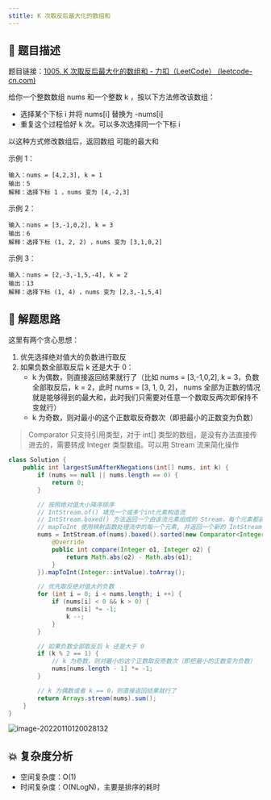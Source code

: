 ```yaml
---
stitle: K 次取反后最大化的数组和
---
```


## 📃 题目描述

题目链接：[1005. K 次取反后最大化的数组和 - 力扣（LeetCode） (leetcode-cn.com)](https://leetcode-cn.com/problems/maximize-sum-of-array-after-k-negations/)

给你一个整数数组 nums 和一个整数 k ，按以下方法修改该数组：

- 选择某个下标 i 并将 nums[i] 替换为 -nums[i]
- 重复这个过程恰好 k 次。可以多次选择同一个下标 i

以这种方式修改数组后，返回数组 可能的最大和

示例 1：

```
输入：nums = [4,2,3], k = 1
输出：5
解释：选择下标 1 ，nums 变为 [4,-2,3]
```

示例 2：

```
输入：nums = [3,-1,0,2], k = 3
输出：6
解释：选择下标 (1, 2, 2) ，nums 变为 [3,1,0,2]
```

示例 3：

```
输入：nums = [2,-3,-1,5,-4], k = 2
输出：13
解释：选择下标 (1, 4) ，nums 变为 [2,3,-1,5,4]
```

## 🔔 解题思路

这里有两个贪心思想：

1. 优先选择绝对值大的负数进行取反
2. 如果负数全部取反后 k 还是大于 0：
   - k 为偶数，则直接返回结果就行了（比如 nums = [3,-1,0,2], k = 3，负数全部取反后，k = 2，此时 nums = [3, 1, 0, 2]， nums 全部为正数的情况就是能够得到的最大和，此时我们只需要对任意一个数取反两次即保持不变就行）
   - k 为奇数，则对最小的这个正数取反奇数次（即把最小的正数变为负数）



> Comparator<T> 只支持引用类型，对于 int[] 类型的数组，是没有办法直接传进去的，需要转成 Integer 类型数组。可以用 Stream 流来简化操作


```java
class Solution {
    public int largestSumAfterKNegations(int[] nums, int k) {
        if (nums == null || nums.length == 0) {
            return 0;
        }

        // 按照绝对值大小降序排序
        // IntStream.of() 填充一个或多个int元素构造流
        // IntStream.boxed() 方法返回一个由该流元素组成的 Stream，每个元素都装箱为一个 Integer
        // mapToInt 使用映射函数处理流中的每一个元素, 并返回一个新的 IntStream
        nums = IntStream.of(nums).boxed().sorted(new Comparator<Integer>() {
            @Override
            public int compare(Integer o1, Integer o2) {
                return Math.abs(o2) - Math.abs(o1);
            }
        }).mapToInt(Integer::intValue).toArray();

        // 优先取反绝对值大的负数
        for (int i = 0; i < nums.length; i ++) {
            if (nums[i] < 0 && k > 0) {
                nums[i] *= -1;
                k --;
            }
        }

        // 如果负数全部取反后 k 还是大于 0
        if (k % 2 == 1) {
            // k 为奇数，则对最小的这个正数取反奇数次（即把最小的正数变为负数）
            nums[nums.length - 1] *= -1;
        }

        // k 为偶数或者 k == 0，则直接返回结果就行了
        return Arrays.stream(nums).sum();
    }
}
```

![image-20220110120028132](https://gitee.com/veal98/images/raw/master/img/20220110120028.png)

## 💥 复杂度分析

- 空间复杂度：O(1)
- 时间复杂度：O(NLogN)，主要是排序的耗时

